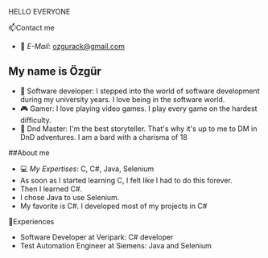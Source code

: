 HELLO EVERYONE

📫Contact me 
- 📧 *E-Mail*: ozgurack@gmail.com

## My name is Özgür
- 🚀 Software developer: I stepped into the world of software development during my university years. I love being in the software world.
- 🎮 Gamer: I love playing video games. I play every game on the hardest difficulty.
- 🤖 Dnd Master: I'm the best storyteller. That's why it's up to me to DM in DnD adventures. I am a bard with a charisma of 18


##About me
- 💻 *My Expertises*: C, C#, Java, Selenium
- As soon as I started learning C, I felt like I had to do this forever.
- Then I learned C#.
- I chose Java to use Selenium.
- My favorite is C#. I developed most of my projects in C#

💼Experiences
- Software Developer at Veripark: C# developer
- Test Automation Engineer at Siemens: Java and Selenium 

